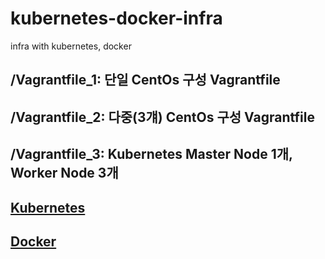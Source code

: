 # kubernetes-docker-infra
infra with kubernetes, docker


## /Vagrantfile_1: 단일 CentOs 구성 Vagrantfile

## /Vagrantfile_2: 다중(3걔) CentOs 구성 Vagrantfile

## /Vagrantfile_3: Kubernetes Master Node 1개, Worker Node 3개

## [Kubernetes](./contents/03.kubernetes.md)

## [Docker](./contens/04.docker.md)

